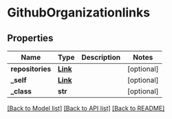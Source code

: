 # GithubOrganizationlinks


## Properties
Name | Type | Description | Notes
------------ | ------------- | ------------- | -------------
**repositories** | [**Link**](Link.md) |  | [optional] 
**_self** | [**Link**](Link.md) |  | [optional] 
**_class** | **str** |  | [optional] 

[[Back to Model list]](../README.md#documentation-for-models) [[Back to API list]](../README.md#documentation-for-api-endpoints) [[Back to README]](../README.md)


